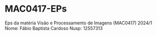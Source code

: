 # MAC0417-EPs
Eps da matéria Visão e Processamento de Imagens (MAC0417) 2024/1
Nome: Fábio Baptista Cardoso
Nusp: 12557313
